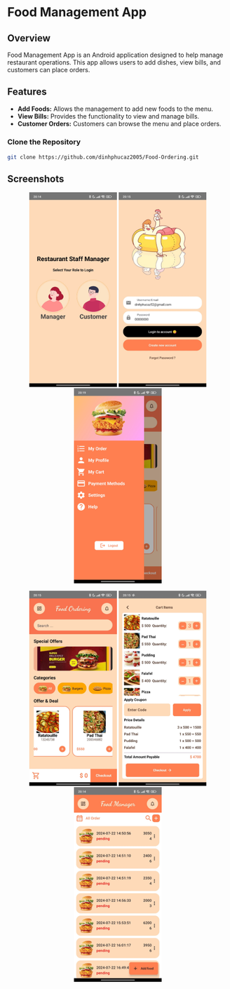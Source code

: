# Food Management App

## Overview

Food Management App is an Android application designed to help manage restaurant operations. This app allows users to add dishes, view bills, and customers can place orders. 

## Features

- **Add Foods:** Allows the management to add new foods to the menu.
- **View Bills:** Provides the functionality to view and manage bills.
- **Customer Orders:** Customers can browse the menu and place orders.

### Clone the Repository
```bash
git clone https://github.com/dinhphucaz2005/Food-Ordering.git
```

## Screenshots

<p align="center">
  <img src="src/image_1.jpg" alt="Image 1" width="200" />
  <img src="src/image_2.jpg" alt="Image 2" width="200" />
  <img src="src/image_3.jpg" alt="Image 3" width="200" />
</p>

<p align="center">
  <img src="src/image_4.jpg" alt="Image 1" width="200" />
  <img src="src/image_5.jpg" alt="Image 2" width="200" />
  <img src="src/image_6.jpg" alt="Image 3" width="200" />
</p>
